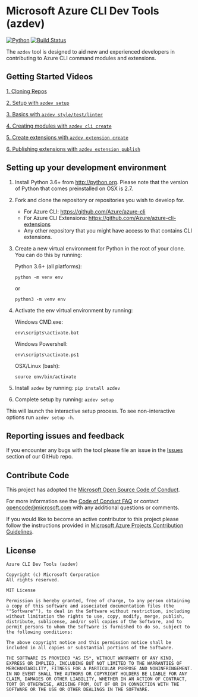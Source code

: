 # Microsoft Azure CLI Dev Tools (azdev)

[![Python](https://img.shields.io/pypi/pyversions/azure-cli.svg?maxAge=2592000)](https://pypi.python.org/pypi/azdev)
[![Build Status](https://dev.azure.com/azure-sdk/public/_apis/build/status/cli/Azure.azure-cli-dev-tools?branchName=master)](https://dev.azure.com/azure-sdk/public/_build/latest?definitionId=604&branchName=master)

The `azdev` tool is designed to aid new and experienced developers in contributing to Azure CLI command modules and extensions.

## Getting Started Videos

[1. Cloning Repos](https://azurecliprod.blob.core.windows.net/videos/01%20-%20CloningRepos.mp4)

[2. Setup with `azdev setup`](https://azurecliprod.blob.core.windows.net/videos/02%20-%20AzdevSetup.mp4)

[3. Basics with `azdev style/test/linter`](https://azurecliprod.blob.core.windows.net/videos/03%20-%20AzdevBasics.mp4)

[4. Creating modules with `azdev cli create`](https://azurecliprod.blob.core.windows.net/videos/04%20-%20AzdevCliCreate.mp4)

[5. Create extensions with `azdev extension create`](https://azurecliprod.blob.core.windows.net/videos/05%20-%20AzdevExtensionCreate.mp4)

[6. Publishing extensions with `azdev extension publish`](https://azurecliprod.blob.core.windows.net/videos/06%20-%20AzdevExtensionPublish.mp4)

## Setting up your development environment

1. Install Python 3.6+ from http://python.org. Please note that the version of Python that comes preinstalled on OSX is 2.7.
2. Fork and clone the repository or repositories you wish to develop for.
    - For Azure CLI: https://github.com/Azure/azure-cli
    - For Azure CLI Extensions: https://github.com/Azure/azure-cli-extensions
    - Any other repository that you might have access to that contains CLI extensions.
3. Create a new virtual environment for Python in the root of your clone. You can do this by running:

    Python 3.6+ (all platforms):
    ```BatchFile
    python -m venv env
    ```
    or
    ```Shell
    python3 -m venv env
    ```

4. Activate the env virtual environment by running:

    Windows CMD.exe:
    ```BatchFile
    env\scripts\activate.bat
    ```

    Windows Powershell:
    ```
    env\scripts\activate.ps1
    ```

    OSX/Linux (bash):
    ```Shell
    source env/bin/activate
    ```

5. Install `azdev` by running:
  `pip install azdev`

6. Complete setup by running:
  `azdev setup`
  
  This will launch the interactive setup process. To see non-interactive options run `azdev setup -h`.

## Reporting issues and feedback

If you encounter any bugs with the tool please file an issue in the [Issues](https://github.com/Azure/azure-cli-dev-tools/issues) section of our GitHub repo.

## Contribute Code

This project has adopted the [Microsoft Open Source Code of Conduct](https://opensource.microsoft.com/codeofconduct/).

For more information see the [Code of Conduct FAQ](https://opensource.microsoft.com/codeofconduct/faq/) or contact [opencode@microsoft.com](mailto:opencode@microsoft.com) with any additional questions or comments.

If you would like to become an active contributor to this project please
follow the instructions provided in [Microsoft Azure Projects Contribution Guidelines](http://azure.github.io/guidelines.html).

## License

```
Azure CLI Dev Tools (azdev)

Copyright (c) Microsoft Corporation
All rights reserved.

MIT License

Permission is hereby granted, free of charge, to any person obtaining a copy of this software and associated documentation files (the ""Software""), to deal in the Software without restriction, including without limitation the rights to use, copy, modify, merge, publish, distribute, sublicense, and/or sell copies of the Software, and to permit persons to whom the Software is furnished to do so, subject to the following conditions:

The above copyright notice and this permission notice shall be included in all copies or substantial portions of the Software.

THE SOFTWARE IS PROVIDED *AS IS*, WITHOUT WARRANTY OF ANY KIND, EXPRESS OR IMPLIED, INCLUDING BUT NOT LIMITED TO THE WARRANTIES OF MERCHANTABILITY, FITNESS FOR A PARTICULAR PURPOSE AND NONINFRINGEMENT. IN NO EVENT SHALL THE AUTHORS OR COPYRIGHT HOLDERS BE LIABLE FOR ANY CLAIM, DAMAGES OR OTHER LIABILITY, WHETHER IN AN ACTION OF CONTRACT, TORT OR OTHERWISE, ARISING FROM, OUT OF OR IN CONNECTION WITH THE SOFTWARE OR THE USE OR OTHER DEALINGS IN THE SOFTWARE.
```
